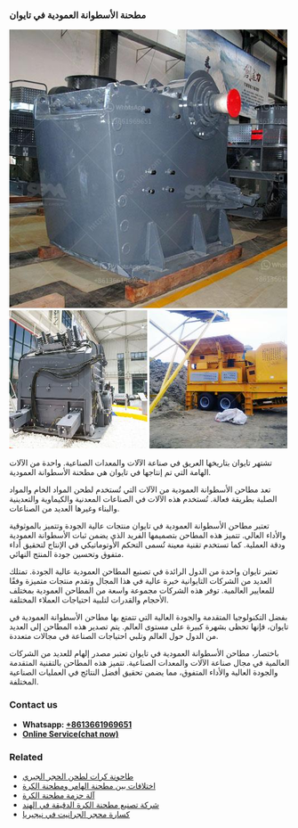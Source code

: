 <h3>مطحنة الأسطوانة العمودية في تايوان</h3><img src='1701854004.jpg' alt=''><p>تشتهر تايوان بتاريخها العريق في صناعة الآلات والمعدات الصناعية. واحدة من الآلات الهامة التي تم إنتاجها في تايوان هي مطحنة الأسطوانة العمودية.</p><p>تعد مطاحن الأسطوانة العمودية من الآلات التي تُستخدم لطحن المواد الخام والمواد الصلبة بطريقة فعالة. تُستخدم هذه الآلات في الصناعات المعدنية والكيماوية والتعدينية والبناء وغيرها العديد من الصناعات.</p><p>تعتبر مطاحن الأسطوانة العمودية في تايوان منتجات عالية الجودة وتتميز بالموثوقية والأداء العالي. تتميز هذه المطاحن بتصميمها الفريد الذي يضمن ثبات الأسطوانة العمودية ودقة العملية. كما تستخدم تقنية معينة تُسمى التحكم الأوتوماتيكي في الإنتاج لتحقيق أداء متفوق وتحسين جودة المنتج النهائي.</p><p>تعتبر تايوان واحدة من الدول الرائدة في تصنيع المطاحن العمودية عالية الجودة. تمتلك العديد من الشركات التايوانية خبرة عالية في هذا المجال وتقدم منتجات متميزة وفقًا للمعايير العالمية. توفر هذه الشركات مجموعة واسعة من المطاحن العمودية بمختلف الأحجام والقدرات لتلبية احتياجات العملاء المختلفة.</p><p>بفضل التكنولوجيا المتقدمة والجودة العالية التي تتمتع بها مطاحن الأسطوانة العمودية في تايوان، فإنها تحظى بشهرة كبيرة على مستوى العالم. يتم تصدير هذه المطاحن إلى العديد من الدول حول العالم وتلبي احتياجات الصناعة في مجالات متعددة.</p><p>باختصار، مطاحن الأسطوانة العمودية في تايوان تعتبر مصدر إلهام للعديد من الشركات العالمية في مجال صناعة الآلات والمعدات الصناعية. تتميز هذه المطاحن بالتقنية المتقدمة والجودة العالية والأداء المتفوق، مما يضمن تحقيق أفضل النتائج في العمليات الصناعية المختلفة.</p><h3>Contact us</h3><ul><li><strong>Whatsapp:&nbsp;<a href="https://wa.me/8613661969651">+8613661969651</a></strong></li><li><a href="https://swt.shibang-china.com/?git&amp;zhl&amp;مطحنة الأسطوانة العمودية في تايوان"><strong>Online Service(chat now)</strong></a></li></ul><h3>Related</h3><ul><li><a href='طاحونة كرات لطحن الحجر الجيري.md'>طاحونة كرات لطحن الحجر الجيري</a></li><li><a href='اختلافات بين مطحنة الهامر ومطحنة الكرة.md'>اختلافات بين مطحنة الهامر ومطحنة الكرة</a></li><li><a href='آلة حزمة مطحنة الكرة.md'>آلة حزمة مطحنة الكرة</a></li><li><a href='شركة تصنيع مطحنة الكرة الدقيقة في الهند.md'>شركة تصنيع مطحنة الكرة الدقيقة في الهند</a></li><li><a href='كسارة محجر الجرانيت في نيجيريا.md'>كسارة محجر الجرانيت في نيجيريا</a></li></ul>